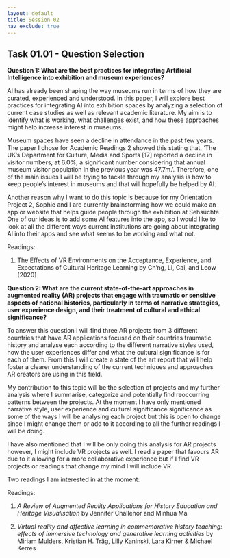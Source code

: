 ```yaml
---
layout: default
title: Session 02
nav_exclude: true
---
```

## **Task 01.01 - Question Selection**

**Question 1: What are the best practices for integrating Artificial Intelligence into exhibition and museum experiences?**

AI has already been shaping the way museums run in terms of how they are curated, experienced and understood. In this paper, I will explore best practices for integrating AI into exhibition spaces by analyzing a selection of current case studies as well as relevant academic literature. My aim is to identify what is working, what challenges exist, and how these approaches might help increase interest in museums. 

Museum spaces have seen a decline in attendance in the past few years. The paper I chose for Academic Readings 2 showed this stating that, ‘The UK’s Department for Culture, Media and Sports [17] reported a decline in visitor numbers, at 6.0%, a significant number considering that annual museum visitor population in the previous year was 47.7m.’. Therefore, one of the main issues I will be trying to tackle through my analysis is how to keep people’s interest in museums and that will hopefully be helped by AI. 

Another reason why I want to do this topic is because for my Orientation Project 2, Sophie and I are currently brainstorming how we could make an app or website that helps guide people through the exhibition at Sehsüchte. One of our ideas is to add some AI features into the app, so I would like to look at all the different ways current institutions are going about integrating AI into their apps and see what seems to be working and what not.

Readings: 

1. The Effects of VR Environments on the Acceptance, Experience, and Expectations of Cultural Heritage Learning by Ch’ng, Li, Cai, and Leow (2020)

**Question 2: What are the current state-of-the-art approaches in augmented reality (AR) projects that engage with traumatic or sensitive aspects of national histories, particularly in terms of narrative strategies, user experience design, and their treatment of cultural and ethical significance?**

To answer this question I will find three AR projects from 3 different countries that have AR applications focused on their countries traumatic history and analyse each according to the different narrative styles used, how the user experiences differ and what the cultural significance is for each of them. From this I will create a state of the art report that will help foster a clearer understanding of the current techniques and approaches AR creators are using in this field. 

My contribution to this topic will be the selection of projects and my further analysis where I summarise, categorize and potentially find reoccurring patterns between the projects. At the moment I have only mentioned narrative style, user experience and cultural significance significance as some of the ways I will be analysing each project but this is open to change since I might change them or add to it according to all the further readings I will be doing. 

I have also mentioned that I will be only doing this analysis for AR projects however, I might include VR projects as well. I read a paper that favours AR due to it allowing for a more collaborative experience but if I find VR projects or readings that change my mind I will include VR.

Two readings I am interested in at the moment:

Readings: 

1. *A Review of Augmented Reality Applications for History Education and Heritage Visualisation* by Jennifer Challenor and Minhua Ma

2. *Virtual reality and affective learning in commemorative history teaching: effects of immersive technology and generative learning activities* by Miriam Mulders, Kristian H. Träg, Lilly Kaninski, Lara Kirner & Michael Kerres
